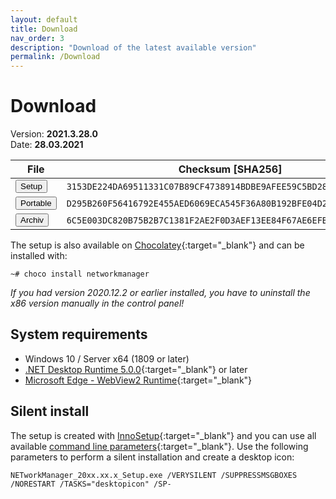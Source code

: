 ```yaml
---
layout: default
title: Download
nav_order: 3
description: "Download of the latest available version"
permalink: /Download
---
```


# Download

Version: **2021.3.28.0** <br>
Date: **28.03.2021**

| File | Checksum [SHA256] |
|---|---|
| <a href='https://github.com/BornToBeRoot/NETworkManager/releases/download/2021.3.28.0/NETworkManager_2021.3.28.0_Setup.exe' target='_blank'><button type="button" name="button" class="btn">Setup</button></a> | `3153DE224DA69511331C07B89CF4738914BDBE9AFEE59C5BD289E657449CCC43` |
| <a href='https://github.com/BornToBeRoot/NETworkManager/releases/download/2021.3.28.0/NETworkManager_2021.3.28.0_Portable.zip' target='_blank'><button type="button" name="button" class="btn">Portable</button></a> | `D295B260F56416792E455AED6069ECA545F36A80B192BFE04D2D2B9D64598855` |
| <a href='https://github.com/BornToBeRoot/NETworkManager/releases/download/2021.3.28.0/NETworkManager_2021.3.28.0_Archiv.zip' target='_blank'><button type="button" name="button" class="btn">Archiv</button></a> | `6C5E003DC820B75B2B7C1381F2AE2F0D3AEF13EE84F67AE6EFBC235342B94490` |

The setup is also available on [Chocolatey](https://chocolatey.org/packages/NETworkManager){:target="_blank"} and can be installed with:
```
~# choco install networkmanager
```

_If you had version 2020.12.2 or earlier installed, you have to uninstall the x86 version manually in the control panel!_

## System requirements
- Windows 10 / Server x64 (1809 or later)
- [.NET Desktop Runtime 5.0.0](https://dotnet.microsoft.com/download/dotnet/5.0){:target="_blank"} or later
- [Microsoft Edge - WebView2 Runtime](https://developer.microsoft.com/en-us/microsoft-edge/webview2/){:target="_blank"}

## Silent install
The setup is created with [InnoSetup](https://jrsoftware.org/isinfo.php){:target="_blank"} and you can use all available [command line parameters](https://jrsoftware.org/ishelp/index.php?topic=setupcmdline){:target="_blank"}. Use the following parameters to perform a silent installation and create a desktop icon:

```
NETworkManager_20xx.xx.x_Setup.exe /VERYSILENT /SUPPRESSMSGBOXES /NORESTART /TASKS="desktopicon" /SP-
```
